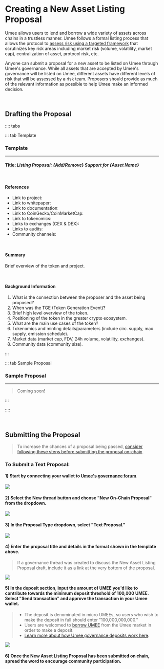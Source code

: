 # Creating a New Asset Listing Proposal

Umee allows users to lend and borrow a wide variety of assets across chains in a trustless manner. Umee follows a formal listing process that allows the protocol to [assess risk using a targeted framework](/governance/asset-listing/risk-assessment-methodology) that scrutinizes key risk areas including market risk (volume, volatility, market cap), centralization of asset, protocol risk, etc. 

Anyone can submit a proposal for a new asset to be listed on Umee through Umee's governance. While all assets that are accepted by Umee's governance will be listed on Umee, different assets have different levels of risk that will be assessed by a risk team. Proposers should provide as much of the relevant information as possible to help Umee make an informed decision. 

<br>

## Drafting the Proposal

:::: tabs

::: tab Template

### Template

****

#### Title: _Listing Proposal: {Add/Remove} Support for {Asset Name}_

<br>

#### References

- Link to project: 
- Link to whitepaper: 
- Link to documentation: 
- Link to CoinGecko/CoinMarketCap:
- Link to tokenomics:
- Links to exchanges (CEX & DEX): 
- Links to audits: 
- Community channels:

<br>

#### Summary
Brief overview of the token and project. 

<br>

#### Background Information

1. What is the connection between the proposer and the asset being proposed?
2. When was the TGE (Token Generation Event)?
3. Brief high level overview of the token.
4. Positioning of the token in the greater crypto ecosystem. 
5. What are the main use cases of the token?
6. Tokenomics and minting details/parameters (include circ. supply, max supply, emission schedule).
7. Market data (market cap, FDV, 24h volume, volatility, exchanges).
8. Community data (community size).

:::

::: tab Sample Proposal

### Sample Proposal

****

> Coming soon!

:::

::::

<br>

## Submitting the Proposal

> To increase the chances of a proposal being passed, [consider following these steps before submitting the proposal on-chain](/users/governance/creating-proposal).

### To Submit a Text Proposal:

#### 1) Start by connecting your wallet to [Umee's governance forum](https://gov.umee.cc/).

![](/bg/select-login.png)

#### 2) Select the New thread button and choose "New On-Chain Proposal" from the dropdown.

![](/bg/new-proposal.png)

#### 3) In the Proposal Type dropdown, select "Text Proposal."

![](/bg/text-proposal.png)

#### 4) Enter the proposal title and details in the format shown in the template above.

> If a governance thread was created to discuss the New Asset Listing Proposal draft, include it as a link at the very bottom of the proposal.

![](/bg/add-title-details.png)

#### 5) In the deposit section, input the amount of UMEE you'd like to contribute towards the minimum deposit threshold of 100,000 UMEE. Select "Send transaction" and approve the transaction in your Umee wallet.
> - The deposit is denominated in micro UMEEs, so users who wish to make the deposit in full should enter "100,000,000,000." 
> - Users are welcomed to [borrow UMEE](/users/using-the-web-app/borrow-repay) from the Umee market in order to make a deposit.
> - [Learn more about how Umee governance deposits work here](/governance/governance-overview/how-it-works).

![](/bg/input-deposit-amount.png)

#### 6) Once the New Asset Listing Proposal has been submitted on chain, spread the word to encourage community participation.